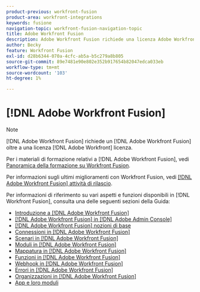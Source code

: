 ```yaml
---
product-previous: workfront-fusion
product-area: workfront-integrations
keywords: fusione
navigation-topic: workfront-fusion-navigation-topic
title: Adobe Workfront Fusion
description: Adobe Workfront Fusion richiede una licenza Adobe Workfront Fusion oltre a una licenza Adobe Workfront.
author: Becky
feature: Workfront Fusion
exl-id: d28b6344-070a-4cfc-ab5a-b5c279a8b805
source-git-commit: 89e7481e90e802e352b917654b82047edca033eb
workflow-type: tm+mt
source-wordcount: '103'
ht-degree: 1%

---
```


# [!DNL Adobe Workfront Fusion]

>[!NOTE]
>
>[!DNL Adobe Workfront Fusion] richiede un [!DNL Adobe Workfront Fusion] oltre a una licenza [!DNL Adobe Workfront] licenza.

Per i materiali di formazione relativi a [!DNL Adobe Workfront Fusion], vedi [Panoramica della formazione su Workfront Fusion](https://experienceleague.adobe.com/docs/workfront-learn/tutorials-workfront/fusion/welcome-to-workfront-fusion/workfront-fusion-overview.html?lang=en).

Per informazioni sugli ultimi miglioramenti con Workfront Fusion, vedi [[!DNL Adobe Workfront Fusion] attività di rilascio](../product-announcements/product-releases/fusion-release-activity/fusion-release-activity.md).

Per informazioni di riferimento su vari aspetti e funzioni disponibili in [!DNL Workfront Fusion], consulta una delle seguenti sezioni della Guida:

* [Introduzione a [!DNL Adobe Workfront Fusion]](../workfront-fusion/get-started/get-started.md)
* [[!DNL Adobe Workfront Fusion] in [!DNL Adobe Admin Console]](../workfront-fusion/fusion-in-admin-console/fusion-in-admin-console.md)
* [[!DNL Adobe Workfront Fusion] nozioni di base](../workfront-fusion/workfront-fusion-basics/workfront-fusion-basics.md)
* [Connessioni in [!DNL Adobe Workfront Fusion]](../workfront-fusion/connections/connections.md)
* [Scenari in [!DNL Adobe Workfront Fusion]](../workfront-fusion/scenarios/scenarios.md)
* [Moduli in [!DNL Adobe Workfront Fusion]](../workfront-fusion/modules/modules.md)
* [Mappatura in [!DNL Adobe Workfront Fusion]](../workfront-fusion/mapping/mapping.md)
* [Funzioni in [!DNL Adobe Workfront Fusion]](../workfront-fusion/functions/functions.md)
* [Webhook in [!DNL Adobe Workfront Fusion]](../workfront-fusion/webhooks/webhooks.md)
* [Errori in [!DNL Adobe Workfront Fusion]](../workfront-fusion/errors/errors.md)
* [Organizzazioni in [!DNL Adobe Workfront Fusion]](../workfront-fusion/organizations/organizations.md)
* [App e loro moduli](../workfront-fusion/apps-and-their-modules/apps-and-their-modules.md)
